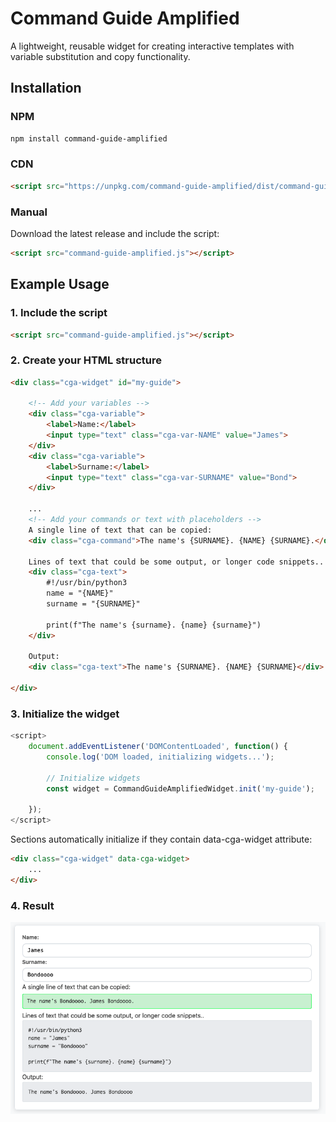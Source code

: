 # Command Guide Amplified

A lightweight, reusable widget for creating interactive templates with variable substitution and copy functionality.

## Installation

### NPM
```bash
npm install command-guide-amplified
```

### CDN
```html
<script src="https://unpkg.com/command-guide-amplified/dist/command-guide-amplified.min.js"></script>
```

### Manual
Download the latest release and include the script:
```html
<script src="command-guide-amplified.js"></script>
```


## Example Usage

### 1. Include the script
```html
<script src="command-guide-amplified.js"></script>
```

### 2. Create your HTML structure
```html
<div class="cga-widget" id="my-guide">
    
    <!-- Add your variables -->
    <div class="cga-variable">
        <label>Name:</label>
        <input type="text" class="cga-var-NAME" value="James">
    </div>
    <div class="cga-variable">
        <label>Surname:</label>
        <input type="text" class="cga-var-SURNAME" value="Bond">
    </div>

    ...
    <!-- Add your commands or text with placeholders -->
    A single line of text that can be copied:
    <div class="cga-command">The name's {SURNAME}. {NAME} {SURNAME}.</div>

    Lines of text that could be some output, or longer code snippets..
    <div class="cga-text">
        #!/usr/bin/python3
        name = "{NAME}"
        surname = "{SURNAME}"

        print(f"The name's {surname}. {name} {surname}")
    </div>

    Output:
    <div class="cga-text">The name's {SURNAME}. {NAME} {SURNAME}</div>

</div>
```

### 3. Initialize the widget
```javascript
<script>
    document.addEventListener('DOMContentLoaded', function() {
        console.log('DOM loaded, initializing widgets...');
        
        // Initialize widgets
        const widget = CommandGuideAmplifiedWidget.init('my-guide');
        
    });
</script>
```

Sections automatically initialize if they contain data-cga-widget attribute:
```html
<div class="cga-widget" data-cga-widget>
    ...
</div>
```

### 4. Result
![image description](img/example.png)